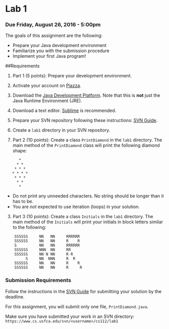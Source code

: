 Lab 1
=====

### Due Friday, August 26, 2016 - 5:00pm

The goals of this assignment are the following:

- Prepare your Java development environment
- Familiarize you with the submission procedure
- Implement your first Java program!


##Requirements
1. Part 1 (5 points): Prepare your development environment.
  1. Activate your account on [Piazza](https://piazza.com/usfca/fall2016/cs112/home). 
  2. Download the [Java Development Platform](http://www.oracle.com/technetwork/java/javase/downloads/index.html). Note that this is **not** just the Java Runtime Environment (JRE).
  3. Download a text editor. [Sublime](https://www.sublimetext.com/) is recommended. 
  4. Prepare your SVN repository following these instructions: [SVN Guide](https://github.com/CS112-F16/notes/blob/master/svn_guide.md). 
  5. Create a ```lab1``` directory in your SVN repository.

2. Part 2 (10 points): Create a class ```PrintDiamond``` in the ```lab1``` directory. The main method of the ```PrintDiamond``` class will print the following diamond shape:

 ```
       *
      * *
     * * *
    * * * *
     * * *
      * *
       *
 ```
 - Do not print any unneeded characters. No string should be longer than it has to be.
 - You are *not* expected to use iteration (loops) in your solution.

3. Part 3 (10 points): Create a class ```Initials``` in the ```lab1``` directory. The main method of the ```Initials``` will print your initials in block letters similar to the following:

```
	SSSSSS     NN   NN     RRRRRR
	SSSSSS     NN   NN     R    R
	S          NN   NN     RRRRRR
	SSSSSS     NNN  NN     RR    
	SSSSSS     NN N NN     R R   
	     S     NN  NNN     R  R
	SSSSSS     NN   NN     R    R
	SSSSSS     NN   NN     R     R
```
 
### Submission Requirements

Follow the instructions in the [SVN Guide](https://github.com/CS112-F16/notes/blob/master/svn_guide.md) for submitting your solution by the deadline.

For this assignment, you will submit only one file, ```PrintDiamond.java```.

Make sure you have submitted your work in an SVN directory: ```https://www.cs.usfca.edu/svn/<username>/cs112/lab1```

